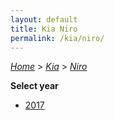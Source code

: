 ```yaml
---
layout: default
title: Kia Niro
permalink: /kia/niro/
---
```

[*Home*](/) > [*Kia*](/kia/) > [*Niro*](/kia/niro/)

**Select year**

- [2017](/kia/niro/2017/)
